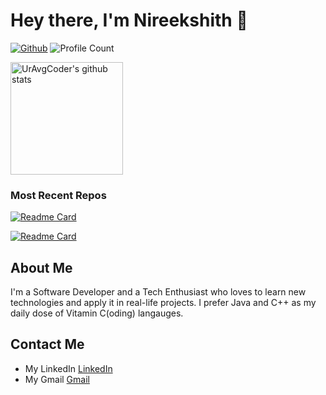 # Hey there, I'm Nireekshith 👋

[![Github](https://img.shields.io/github/followers/uravgcoder?label=Follow&style=social)](https://github.com/UrAvgCoder)
![Profile Count](https://komarev.com/ghpvc/?username=UrAvgCoder) 

<a href="https://github.com/UrAvgCoder">
  <img height="180em" src="https://github-readme-stats.vercel.app/api?username=UrAvgCoder&theme=github_dark&show_icons=true&count_private=true" alt="UrAvgCoder's github stats" />
</a>
<br/>

### Most Recent Repos
[![Readme Card](https://github-readme-stats.vercel.app/api/pin/?username=UrAvgCoder&theme=github_dark&repo=Springboot-RabbitMQ-Communication)](https://github.com/UrAvgCoder/Springboot-RabbitMQ-Communication)

[![Readme Card](https://github-readme-stats.vercel.app/api/pin/?username=UrAvgCoder&theme=github_dark&repo=PathVisualization)](https://github.com/UrAvgCoder/PathVisualization)



##  About Me

I'm a Software Developer and a Tech Enthusiast who loves to learn new technologies and apply it in real-life projects. I prefer Java and C++ as my daily dose of Vitamin C(oding) langauges. 

## Contact Me
- My LinkedIn <a href="https://www.linkedin.com/in/uravgcoder/">LinkedIn</a>
- My Gmail <a href="mailto://niri1607@gmail.com">Gmail</a>
